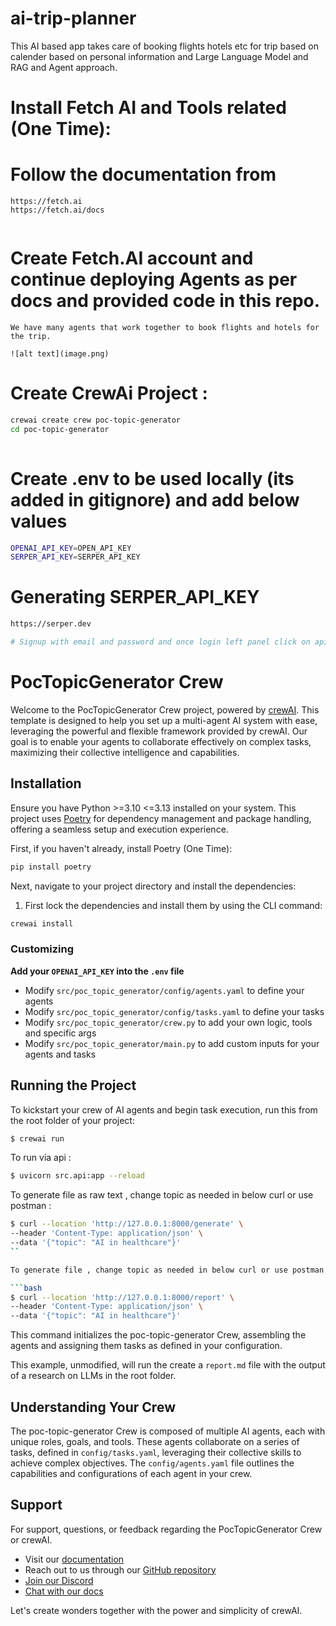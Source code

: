 # ai-trip-planner
This AI based app takes care of booking flights hotels etc for trip based on calender  based on personal information and Large Language Model and RAG and Agent approach. 



# Install Fetch AI and Tools  related (One Time):

# Follow the documentation from 
```
https://fetch.ai
https://fetch.ai/docs
 
```
# Create Fetch.AI account and continue deploying Agents as per docs and provided code in this repo.
```
We have many agents that work together to book flights and hotels for the trip.

![alt text](image.png)
```

# Create CrewAi Project :

```bash
crewai create crew poc-topic-generator
cd poc-topic-generator
 
```

# Create .env to be used locally (its added in gitignore) and add below values 

```bash
OPENAI_API_KEY=OPEN_API_KEY
SERPER_API_KEY=SERPER_API_KEY

```

# Generating SERPER_API_KEY 
```bash
https://serper.dev

# Signup with email and password and once login left panel click on api key copy that to used in code

```

# PocTopicGenerator Crew

Welcome to the PocTopicGenerator Crew project, powered by [crewAI](https://crewai.com). This template is designed to help you set up a multi-agent AI system with ease, leveraging the powerful and flexible framework provided by crewAI. Our goal is to enable your agents to collaborate effectively on complex tasks, maximizing their collective intelligence and capabilities.

## Installation

Ensure you have Python >=3.10 <=3.13 installed on your system. This project uses [Poetry](https://python-poetry.org/) for dependency management and package handling, offering a seamless setup and execution experience.

First, if you haven't already, install Poetry (One Time):

```bash
pip install poetry
```

Next, navigate to your project directory and install the dependencies:

1. First lock the dependencies and install them by using the CLI command:
```bash
crewai install
```
### Customizing

**Add your `OPENAI_API_KEY` into the `.env` file**

- Modify `src/poc_topic_generator/config/agents.yaml` to define your agents
- Modify `src/poc_topic_generator/config/tasks.yaml` to define your tasks
- Modify `src/poc_topic_generator/crew.py` to add your own logic, tools and specific args
- Modify `src/poc_topic_generator/main.py` to add custom inputs for your agents and tasks

## Running the Project

To kickstart your crew of AI agents and begin task execution, run this from the root folder of your project:

```bash
$ crewai run
```

To run via api :

```bash
$ uvicorn src.api:app --reload
```
To generate file as raw text , change topic as needed in below curl or use postman :

```bash
$ curl --location 'http://127.0.0.1:8000/generate' \
--header 'Content-Type: application/json' \
--data '{"topic": "AI in healthcare"}'
``

To generate file , change topic as needed in below curl or use postman :

```bash
$ curl --location 'http://127.0.0.1:8000/report' \
--header 'Content-Type: application/json' \
--data '{"topic": "AI in healthcare"}'
```








This command initializes the poc-topic-generator Crew, assembling the agents and assigning them tasks as defined in your configuration.

This example, unmodified, will run the create a `report.md` file with the output of a research on LLMs in the root folder.

## Understanding Your Crew

The poc-topic-generator Crew is composed of multiple AI agents, each with unique roles, goals, and tools. These agents collaborate on a series of tasks, defined in `config/tasks.yaml`, leveraging their collective skills to achieve complex objectives. The `config/agents.yaml` file outlines the capabilities and configurations of each agent in your crew.

## Support

For support, questions, or feedback regarding the PocTopicGenerator Crew or crewAI.
- Visit our [documentation](https://docs.crewai.com)
- Reach out to us through our [GitHub repository](https://github.com/joaomdmoura/crewai)
- [Join our Discord](https://discord.com/invite/X4JWnZnxPb)
- [Chat with our docs](https://chatg.pt/DWjSBZn)

Let's create wonders together with the power and simplicity of crewAI.

